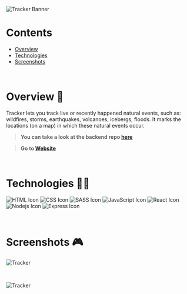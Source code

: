 ![Tracker Banner](https://i.ibb.co/Fm7xSZ9/tracker-banner.png)

# Contents

- [Overview](#overview-)
- [Technologies](#technologies-)
- [Screenshots](#screenshots-)

<br />

# Overview 👋

Tracker lets you track live or recently happened natural events, such as: wildfires, storms, earthquakes, volcanoes, icebergs, floods.
It marks the locations (on a map) in which these natural events occur.

> **You can take a look at the backend repo [here](https://github.com/gilgg/popcorn-enhanced-backend)**

> **Go to [Website](https://gil-popcorn-enhanced-clone.netlify.app)**

<br />

# Technologies 👨‍💻

![HTML Icon](https://i.ibb.co/9tyHGr7/html-logo.png, "HTML")
![CSS Icon](https://i.ibb.co/b3QNSgX/css-logo.png, "CSS")
![SASS Icon](https://i.ibb.co/2M5yfGb/sass-logo.png, "SASS")
![JavaScript Icon](https://i.ibb.co/L5RS8g1/Group-11.png, "JavaScript")
![React Icon](https://i.ibb.co/BBFKyz9/Group-9.png, "React")
![Nodejs Icon](https://i.ibb.co/1KjfZ9L/Group-8.png, "Nodejs")
![Express Icon](https://i.ibb.co/4J71gTL/express-logo.png, "Express")

<br />

# Screenshots 🎮

![Tracker](https://i.ibb.co/Jjxjtcn/tracker-1.png)

<br />

![Tracker](https://i.ibb.co/JRMt99K/tracker-2.png)

